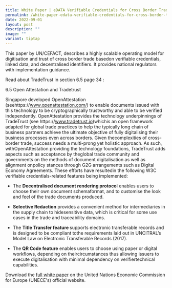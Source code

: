 ```yaml
---
title: White Paper | eDATA Verifiable Credentials for Cross Border Trade
permalink: /white-paper-edata-verifiable-credentials-for-cross-border-trade/
date: 2022-09-01
layout: post
description: ""
image: ""
variant: tiptap
---
```

<p>This paper by UN/CEFACT, describes a highly scalable operating model for
digitisation and trust of cross border trade basedon verifiable credentials,
linked data, and decentralised identifiers. It provides national regulators
with implementation guidance.</p>
<p>Read about TradeTrust in section 6.5 page 34 :</p>
<p>6.5 Open Attestation and Tradetrust</p>
<p>Singapore developed OpenAttestation (seehttps://<a href="http://www.openattestation.com/" rel="noopener noreferrer nofollow" target="_blank">www.openattestation.com/</a>) to
enable documents issued with this technology to be cryptographically trustworthy
and able to be verified independently. OpenAttestation provides the technology
underpinnings of TradeTrust (see https://<a href="http://www.tradetrust.io" rel="noopener noreferrer nofollow" target="_blank">www.tradetrust.io</a>)whichis an open framework
adapted for global trade practices to help the typically long chain of
business partners achieve the ultimate objective of fully digitalising
their business processes even across borders. Given thecomplexities of
cross-border trade, success needs a multi-prong yet holistic approach.
As such, withOpenAttestation providing the technology foundations, TradeTrust
adds aspects such as acceptance by theglobal trade community and governments
on the methods of document digitalisation as well as alignment onpolicy
stances through G2G arrangements such as Digital Economy Agreements. These
efforts have resultedin the following W3C verifiable credentials-related
features being implemented:</p>
<ul data-tight="true" class="tight">
<li>
<p>The <strong>Decentralised document rendering protoco</strong>l enables
users to choose their own document schemaformat, and to customise the look
and feel of the trade documents produced.</p>
</li>
<li>
<p><strong>Selective Redaction</strong> provides a convenient method for intermediaries
in the supply chain to hidesensitive data, which is critical for some use
cases in the trade and traceability domains.</p>
</li>
<li>
<p>The <strong>Title Transfer feature </strong>supports electronic transferable
records and is designed to be compliant tothe requirements laid out in
UNCITRAL’s Model Law on Electronic Transferable Records (2017).</p>
</li>
<li>
<p>The<strong> QR Code feature</strong> enables users to choose using paper
or digital workflows, depending on theircircumstances thus allowing issuers
to execute digitalisation with minimal dependency on verifiertechnical
capabilities.</p>
</li>
</ul>
<p></p>
<p>Download the <a href="https://unece.org/trade/documents/2023/10/white-paper-edata-verifiable-credentials-cross-border-trade" rel="noopener noreferrer nofollow" target="_blank">full white paper</a> on
the United Nations Economic Commission for Europe (UNECE's) official website.</p>
<p></p>
<p></p>